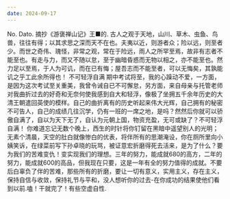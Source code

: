 ```yaml
---
date: 2024-09-17
---
```


No.
Dato.
摘抄《游褒禅山记》王■的.
古人之观于天地，山川、草木、虫鱼、鸟兽，往往有得；以其求思之深而天不在也。夫夷以近，则游者众；险以远，则至者少。而世之奇伟、瑰怪，非常之观，常在于险远，雨人之所罕至焉，故非有志者不能至也。有走与力，而又不随以怠，至于幽暗昏惑而无物以相之，亦不能至也。然力足以至焉，于人为可讥，而在已有悔；屋吾志而不能至者，可以无悔矣，其孰能讥之乎工此余所得也！
不可轻浮自满
期中考试将至，我的心躁动不爱，一方面，是因为这次考试至关重美，我曾令诫自已不可懈怠，另方面，来自母亲与托管老师对我曲折过去的好奇和无奈何使我感到自大和轻浮，像极了坐拥五千余年历史的大清王朝遣回英使的模样。自己的曲折离有的历史听起来伟大光辉，自己拥有的秘密不可告人，自己的成绩几往沉学，仍有一班的一席之地，是吗？然然后你就可以骄傲自满了，自以为天下无了，自认为元朝上国，物资充盈，无可或缺了？不可轻浮自满！
你难道忘记无数个晚上，西生的时针将你钉留在黑暗中遥望别人的光明；无素个清晨，天空的肚白就像惨白的优表，将伴所有的思潮淹设，你在厕所里向小姨笑诉，在绿菜前写下孙卓晓的玩骂，被证意宏折磨得死去活来，是为了什么？要为我们的苦难变仇！变实现我们的理想。三年的努力，能成就680的高方，二年的努力，能成就600的高品，但我现在只要，这是一年有全的努力值得的成就。不要后白辜负了伴的苦难，那些所有的折磨，要让一切有意义，实用主义，存在主义，保持自信与收敛，保持礼节与平和，没人想听你的过去-在你成功的结果使他们看到以前.嗑！干就完了！有些空虚自性.
